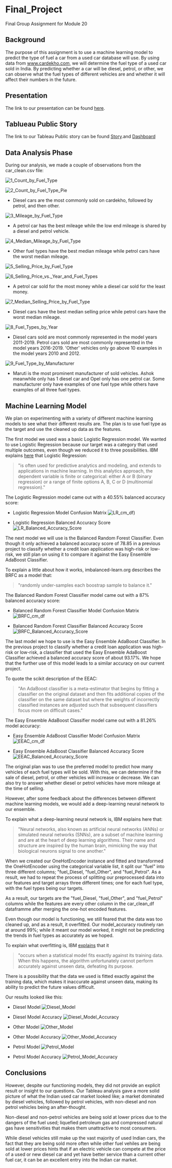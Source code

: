 # Final_Project
Final Group Assignment for Module 20

## Background
The purpose of this assignment is to use a machine learning model to predict the type of fuel a car from a used car database will use. By using data from www.cardekho.com, we will determine the fuel type of a used car sold in India. By predicting whether a car will be diesel, petrol, or other, we can observe what the fuel types of different vehicles are and whether it will affect their numbers in the future.  


## Presentation
The link to our presentation can be found [here](https://docs.google.com/presentation/d/1l1r_11tTvZuUeoXyJWqmmhsQXKu7Xm3TU2VSQZbhsMw/edit?usp=sharing).


## Tablueau Public Story
The link to our Tableau Public story can be found [Story](https://public.tableau.com/views/Used_Car_Fuel_Types/AnalysisofFuelTypesofUsedCars?:language=en-US&publish=yes&:display_count=n&:origin=viz_share_link).and [Dashboard](https://public.tableau.com/app/profile/winny8874/viz/Used_Car_Fuel_Types_Dashboard/Summary_Dashboard?publish=yes)


## Data Analysis Phase
During our analysis, we made a couple of observations from the car_clean.csv file:

![1_Count_by_Fuel_Type](https://github.com/Itgotworse26/Used_Cars_Fuel_Types/blob/Alvin_Triangle_Machine_Learning/Resources/1_Count_by_Fuel_Type.png)

![2_Count_by_Fuel_Type_Pie](https://github.com/Itgotworse26/Used_Cars_Fuel_Types/blob/Alvin_Triangle_Machine_Learning/Resources/2_Count_by_Fuel_Type_Pie.png)

* Diesel cars are the most commonly sold on cardekho, followed by petrol, and then other.


![3_Mileage_by_Fuel_Type](https://github.com/Itgotworse26/Used_Cars_Fuel_Types/blob/Alvin_Triangle_Machine_Learning/Resources/3_Mileage_by_Fuel_Type.png)

* A petrol car has the best mileage while the low end mileage is shared by a diesel and petrol vehicle.


![4_Median_Mileage_by_Fuel_Type](https://github.com/Itgotworse26/Used_Cars_Fuel_Types/blob/Alvin_Triangle_Machine_Learning/Resources/4_Median_Mileage_by_Fuel_Type.png)

* Other fuel types have the best median mileage while petrol cars have the worst median mileage.


![5_Selling_Price_by_Fuel_Type](https://github.com/Itgotworse26/Used_Cars_Fuel_Types/blob/Alvin_Triangle_Machine_Learning/Resources/5_Selling_Price_by_Fuel_Type.png)

![6_Selling_Price_vs._Year_and_Fuel_Types](https://github.com/Itgotworse26/Used_Cars_Fuel_Types/blob/Alvin_Triangle_Machine_Learning/Resources/6_Selling_Price_vs._Year_and_Fuel_Types.png)

* A petrol car sold for the most money while a diesel car sold for the least money.


![7_Median_Selling_Price_by_Fuel_Type](https://github.com/Itgotworse26/Used_Cars_Fuel_Types/blob/Alvin_Triangle_Machine_Learning/Resources/7_Median_Selling_Price_by_Fuel_Type.png)

* Diesel cars have the best median selling price while petrol cars have the worst median mileage.


![8_Fuel_Types_by_Year](https://github.com/Itgotworse26/Used_Cars_Fuel_Types/blob/Alvin_Triangle_Machine_Learning/Resources/8_Fuel_Types_by_Year.png)

* Diesel cars sold are most commonly represented in the model years  2011-2019. Petrol cars sold are most commonly represented in the model years 2016-2019. 'Other' vehicles only go above 10 examples in the model years 2010 and 2012.


![9_Fuel_Type_by_Manufacturer](https://github.com/Itgotworse26/Used_Cars_Fuel_Types/blob/Alvin_Triangle_Machine_Learning/Resources/9_Fuel_Type_by_Manufacturer.png)

* Maruti is the most prominent manufacturer of sold vehicles. Ashok meanwhile only has 1 diesel car and Opel only has one petrol car. Some manufacturer only have examples of one fuel type while others have examples of all three fuel types.


## Machine Learning Model
We plan on experimenting with a variety of different machine learning models to see what their different results are. The plan is to use fuel type as the target and use the cleaned up data as the features.

The first model we used was a basic Logistic Regression model. We wanted to use Logistic Regression because our target was a category that used multiple outcomes, even though we reduced it to three possibilities. IBM explains [here](https://www.ibm.com/topics/logistic-regression) that Logistic Regression:

> "is often used for predictive analytics and modeling, and extends to applications in machine learning. In this analytics approach, the dependent variable is finite or categorical: either A or B (binary regression) or a range of finite options A, B, C or D (multinomial regression)."

The Logistic Regression model came out with a 40.55% balanced accuracy score:

* Logistic Regression Model Confusion Matrix
![LR_cm_df](https://github.com/Itgotworse26/Used_Cars_Fuel_Types/blob/Alvin_Triangle_Machine_Learning/Resources/LR_cm_df.png))

* Logistic Regression Balanced Accuracy Score
![LR_Balanced_Accuracy_Score](https://github.com/Itgotworse26/Used_Cars_Fuel_Types/blob/Alvin_Triangle_Machine_Learning/Resources/LR_Balanced_Accuracy_Score.JPG)


The next model we will use is the Balanced Random Forest Classifier. Even though it only achieved a balanced accuracy score of 78.85 in a previous project to classify whether a credit loan application was high-risk or low-risk, we still plan on using it to compare it against the Easy Ensemble AdaBoost Classifier.

To explain a little about how it works, imbalanced-learn.org describes the BRFC as a model that:

> "randomly under-samples each boostrap sample to balance it."

The Balanced Random Forest Classifier model came out with a 87% balanced accuracy score:

* Balanced Random Forest Classifier Model Confusion Matrix
![BRFC_cm_df](https://github.com/Itgotworse26/Used_Cars_Fuel_Types/blob/Alvin_Triangle_Machine_Learning/Resources/BRFC_cm_df.png)

* Balanced Random Forest Classifier Balanced Accuracy Score
![BRFC_Balanced_Accuracy_Score](https://github.com/Itgotworse26/Used_Cars_Fuel_Types/blob/Alvin_Triangle_Machine_Learning/Resources/BRFC_Balanced_Accuracy_Score.JPG)


The last model we hope to use is the Easy Ensemble AdaBoost Classifier. In the previous project to classify whether a credit loan application was high-risk or low-risk, a classifier that used the Easy Ensemble AdaBoost Classifier achieved a balanced accuracy score of about 93.17%. We hope that the further use of this model leads to a similar accuracy on our current project.

To quote the scikit description of the EEAC:

> "An AdaBoost classifier is a meta-estimator that begins by fitting a classifier on the original dataset and then fits additional copies of the classifier on the same dataset but where the weights of incorrectly classified instances are adjusted such that subsequent classifiers focus more on difficult cases."

The Easy Ensemble AdaBoost Classifier model came out with a 81.26% model accuracy:

* Easy Ensemble AdaBoost Classifier Model Confusion Matrix
![EEAC_cm_df](https://github.com/Itgotworse26/Used_Cars_Fuel_Types/blob/Alvin_Triangle_Machine_Learning/Resources/EEAC_cm_df.png)

* Easy Ensemble AdaBoost Classifier Balanced Accuracy Score
![EEAC_Balanced_Accuracy_Score](https://github.com/Itgotworse26/Used_Cars_Fuel_Types/blob/Alvin_Triangle_Machine_Learning/Resources/EEAC_Balanced_Accuracy_Score.JPG)


The original plan was to use the preferred model to predict how many vehicles of each fuel types will be sold. With this, we can determine if the sale of diesel, petrol, or other vehicles will increase or decrease. We can also try to answer whether diesel or petrol vehicles have more mileage at the time of selling.

However, after some feedback about the differences between different machine learning models, we would add a deep-learning neural network to our ensemble.

To explain what a deep-learning neural network is, IBM explains here that:

> "Neural networks, also known as artificial neural networks (ANNs) or simulated neural networks (SNNs), are a subset of machine learning and are at the heart of deep learning algorithms. Their name and structure are inspired by the human brain, mimicking the way that biological neurons signal to one another."

When we created our OneHotEncoder instance and fitted and transformed the OneHotEncoder using the categorical variable list, it split our "fuel" into three different columns; "fuel_Diesel, "fuel_Other", and "fuel_Petrol". As a result, we had to repeat the process of splitting our preprocessed data into our features and target arrays three different times; one for each fuel type, with the fuel types being our targets.

As a result, our targets are the "fuel_Diesel, "fuel_Other", and "fuel_Petrol" columns while the features are every other column in the car_clean_df dataframme after merging the one-hot encoded features. 

Even though our model is functioning, we still feared that the data was too cleaned up, and as a result, it overfitted. Our model_accuracy routinely ran at around 99%; while it meant our model worked, it might not be predicting the trends in fuel types as accurately as we hoped.

To explain what overfitting is, IBM [explains](https://www.ibm.com/cloud/learn/overfitting) that it

> "occurs when a statistical model fits exactly against its training data. When this happens, the algorithm unfortunately cannot perform accurately against unseen data, defeating its purpose.

There is a possibility that the data we used is fitted exactly against the training data, which makes it inaccurate against unseen data, making its ability to predict the future values difficult.

Our results looked like this:

* Diesel Model
![Diesel_Model](https://github.com/Itgotworse26/Used_Cars_Fuel_Types/blob/Alvin_Triangle_Machine_Learning/Resources/Diesel_Model.JPG)


* Diesel Model Accuracy
![Diesel_Model_Accuracy](https://github.com/Itgotworse26/Used_Cars_Fuel_Types/blob/Alvin_Triangle_Machine_Learning/Resources/Diesel_Model_Accuracy.JPG)


* Other Model
![Other_Model](https://github.com/Itgotworse26/Used_Cars_Fuel_Types/blob/Alvin_Triangle_Machine_Learning/Resources/Other_Model.JPG)

* Other Model Accuracy
![Other_Model_Accuracy](https://github.com/Itgotworse26/Used_Cars_Fuel_Types/blob/Alvin_Triangle_Machine_Learning/Resources/Other_Model_Accuracy.JPG)


* Petrol Model
![Petrol_Model](https://github.com/Itgotworse26/Used_Cars_Fuel_Types/blob/Alvin_Triangle_Machine_Learning/Resources/Petrol_Model.JPG)

* Petrol Model Accuracy
![Petrol_Model_Accuracy](https://github.com/Itgotworse26/Used_Cars_Fuel_Types/blob/Alvin_Triangle_Machine_Learning/Resources/Petrol_Model_Accuracy.JPG)


## Conclusions
However, despite our functioning models, they did not provide an explicit result or insight to our questions. Our Tableau analysis gave a more solid picture of what the Indian used car market looked like; a market dominated by diesel vehicles, followed by petrol vehicles, with non-diesel and non petrol vehicles being an after-thought. 

Non-diesel and non-petrol vehicles are being sold at lower prices due to the dangers of the fuel used; liquefied petroleum gas and compressed natural gas have sensitivities that makes them unattractive to most consumers.

While diesel vehicles still make up the vast majority of used Indian cars, the fact that they are being sold more often while other fuel vehiles are being sold at lower prices hints that if an electric vehicle can compete at the price of a used or new diesel car and yet have better service than a current other fuel car, it can be an excellent entry into the Indian car market. 
